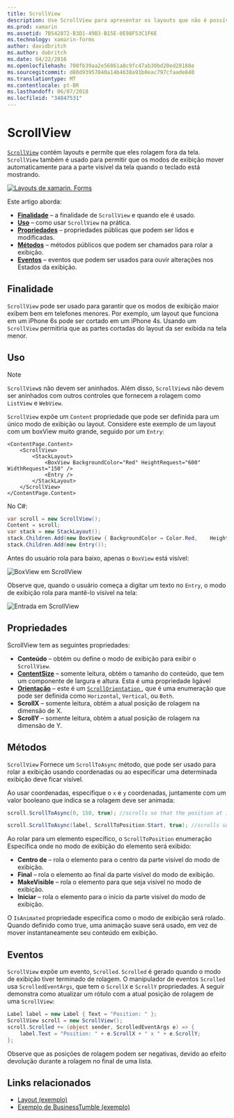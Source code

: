 ```yaml
---
title: ScrollView
description: Use ScrollView para apresentar os layouts que não é possível ajustar em uma única tela e conteúdo liberar espaço para o teclado.
ms.prod: xamarin
ms.assetid: 7B542872-B3D1-49B3-B15E-0E98F53C1F6E
ms.technology: xamarin-forms
author: davidbritch
ms.author: dabritch
ms.date: 04/22/2016
ms.openlocfilehash: 708fb39aa2e56861a8c9fc47ab30bd20ed20188e
ms.sourcegitcommit: d80d93957040a14b4638a91b0eac797cfaade840
ms.translationtype: MT
ms.contentlocale: pt-BR
ms.lasthandoff: 06/07/2018
ms.locfileid: "34847531"
---
```

# <a name="scrollview"></a>ScrollView

[`ScrollView`](https://developer.xamarin.com/api/type/Xamarin.Forms.ScrollView/) contém layouts e permite que eles rolagem fora da tela. `ScrollView` também é usado para permitir que os modos de exibição mover automaticamente para a parte visível da tela quando o teclado está mostrando.

[![](scroll-view-images/layouts-sml.png "Layouts de xamarin. Forms")](scroll-view-images/layouts.png#lightbox "xamarin. Forms Layouts")

Este artigo aborda:

- **[Finalidade](#Purpose)**  &ndash; a finalidade de `ScrollView` e quando ele é usado.
- **[Uso](#Usage)**  &ndash; como usar `ScrollView` na prática.
- **[Propriedades](#Properties)**  &ndash; propriedades públicas que podem ser lidos e modificadas.
- **[Métodos](#Methods)**  &ndash; métodos públicos que podem ser chamados para rolar a exibição.
- **[Eventos](#Events)**  &ndash; eventos que podem ser usados para ouvir alterações nos Estados da exibição.

## <a name="purpose"></a>Finalidade

`ScrollView` pode ser usado para garantir que os modos de exibição maior exibem bem em telefones menores. Por exemplo, um layout que funciona em um iPhone 6s pode ser cortado em um iPhone 4s. Usando um `ScrollView` permitiria que as partes cortadas do layout da ser exibida na tela menor.

## <a name="usage"></a>Uso

> [!NOTE]
> `ScrollView`s não devem ser aninhados. Além disso, `ScrollView`s não devem ser aninhados com outros controles que fornecem a rolagem como `ListView` e `WebView`.

`ScrollView` expõe um `Content` propriedade que pode ser definida para um único modo de exibição ou layout. Considere este exemplo de um layout com um boxView muito grande, seguido por um `Entry`:

```xaml
<ContentPage.Content>
    <ScrollView>
        <StackLayout>
            <BoxView BackgroundColor="Red" HeightRequest="600" WidthRequest="150" />
            <Entry />
        </StackLayout>
    </ScrollView>
</ContentPage.Content>
```

No C#:

```csharp
var scroll = new ScrollView();
Content = scroll;
var stack = new StackLayout();
stack.Children.Add(new BoxView { BackgroundColor = Color.Red,    HeightRequest = 600, WidthRequest = 600 });
stack.Children.Add(new Entry());
```

Antes do usuário rola para baixo, apenas o `BoxView` está visível:

![](scroll-view-images/scroll-start.png "BoxView em ScrollView")

Observe que, quando o usuário começa a digitar um texto no `Entry`, o modo de exibição rola para mantê-lo visível na tela:

![](scroll-view-images/scroll-end.png "Entrada em ScrollView")

## <a name="properties"></a>Propriedades

ScrollView tem as seguintes propriedades:

- **Conteúdo** &ndash; obtém ou define o modo de exibição para exibir o `ScrollView`.
- **[ContentSize](https://developer.xamarin.com/api/type/Xamarin.Forms.Size/)**  &ndash; somente leitura, obtém o tamanho do conteúdo, que tem um componente de largura e altura. Esta é uma propriedade ligável
- **[Orientação](https://developer.xamarin.com/api/type/Xamarin.Forms.ScrollOrientation/)**  &ndash; este é um [ `ScrollOrientation` ](https://developer.xamarin.com/api/type/Xamarin.Forms.ScrollOrientation/), que é uma enumeração que pode ser definida como `Horizontal`, `Vertical`, ou `Both`.
- **ScrollX** &ndash; somente leitura, obtém a atual posição de rolagem na dimensão de X.
- **ScrollY** &ndash; somente leitura, obtém a atual posição de rolagem na dimensão de Y.

## <a name="methods"></a>Métodos

`ScrollView` Fornece um `ScrollToAsync` método, que pode ser usado para rolar a exibição usando coordenadas ou ao especificar uma determinada exibição deve ficar visível.

Ao usar coordenadas, especifique o `x` e `y` coordenadas, juntamente com um valor booleano que indica se a rolagem deve ser animada:

```csharp
scroll.ScrollToAsync(0, 150, true); //scrolls so that the position at 150px from the top is visible

scroll.ScrollToAsync(label, ScrollToPosition.Start, true); //scrolls so that the label is at the start of the list
```

Ao rolar para um elemento específico, o `ScrollToPosition` enumeração Especifica onde no modo de exibição do elemento será exibido:

- **Centro de** &ndash; rola o elemento para o centro da parte visível do modo de exibição.
- **Final** &ndash; rola o elemento ao final da parte visível do modo de exibição.
- **MakeVisible** &ndash; rola o elemento para que seja visível no modo de exibição.
- **Iniciar** &ndash; rola o elemento para o início da parte visível do modo de exibição.

O `IsAnimated` propriedade especifica como o modo de exibição será rolado. Quando definido como true, uma animação suave será usado, em vez de mover instantaneamente seu conteúdo em exibição.

## <a name="events"></a>Eventos

`ScrollView` expõe um evento, `Scrolled`. `Scrolled` é gerado quando o modo de exibição tiver terminado de rolagem. O manipulador de eventos `Scrolled` usa `ScrolledEventArgs`, que tem o `ScrollX` e `ScrollY` propriedades. A seguir demonstra como atualizar um rótulo com a atual posição de rolagem de uma `ScrollView`:

```csharp
Label label = new Label { Text = "Position: " };
ScrollView scroll = new ScrollView();
scroll.Scrolled += (object sender, ScrolledEventArgs e) => {
    label.Text = "Position: " + e.ScrollX + " x " + e.ScrollY;
};
```

Observe que as posições de rolagem podem ser negativas, devido ao efeito devolução durante a rolagem no final de uma lista.


## <a name="related-links"></a>Links relacionados

- [Layout (exemplo)](https://developer.xamarin.com/samples/xamarin-forms/UserInterface/Layout/)
- [Exemplo de BusinessTumble (exemplo)](https://developer.xamarin.com/samples/xamarin-forms/UserInterface/BusinessTumble/)
